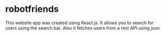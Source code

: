 # robotfriends

This website app was created using React.js. It allows you to search for users using the search bar. Also it fetches users from a rest API using json.

